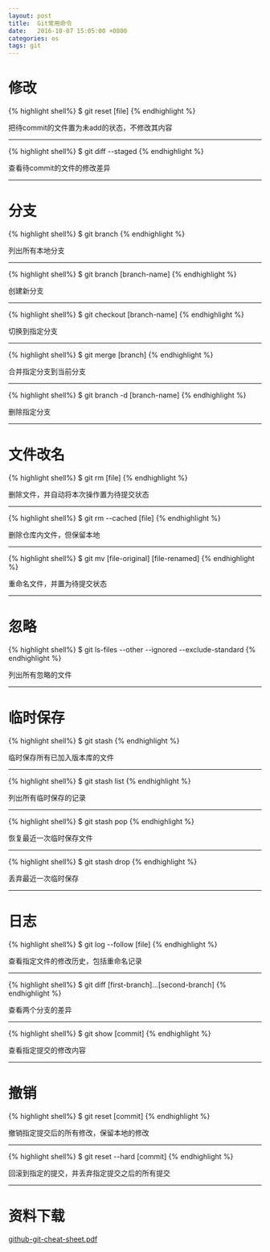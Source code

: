 ```yaml
---
layout: post
title:  Git常用命令
date:   2016-10-07 15:05:00 +0800
categories: os
tags: git
---
```


# 修改

{% highlight shell%}
$ git reset [file]
{% endhighlight %}

把待commit的文件置为未add的状态，不修改其内容

-------

{% highlight shell%}
$ git diff --staged
{% endhighlight %}

查看待commit的文件的修改差异

-------

# 分支

{% highlight shell%}
$ git branch
{% endhighlight %}

列出所有本地分支

-------

{% highlight shell%}
$ git branch [branch-name]
{% endhighlight %}

创建新分支

-------

{% highlight shell%}
$ git checkout [branch-name]
{% endhighlight %}

切换到指定分支

-------

{% highlight shell%}
$ git merge [branch]
{% endhighlight %}

合并指定分支到当前分支

-------

{% highlight shell%}
$ git branch -d [branch-name]
{% endhighlight %}

删除指定分支

-------

# 文件改名

{% highlight shell%}
$ git rm [file]
{% endhighlight %}

删除文件，并自动将本次操作置为待提交状态

-------

{% highlight shell%}
$ git rm --cached [file]
{% endhighlight %}

删除仓库内文件，但保留本地

-------

{% highlight shell%}
$ git mv [file-original] [file-renamed]
{% endhighlight %}

重命名文件，并置为待提交状态

-------

# 忽略

{% highlight shell%}
$ git ls-files --other --ignored --exclude-standard
{% endhighlight %}

列出所有忽略的文件

-------

# 临时保存

{% highlight shell%}
$ git stash
{% endhighlight %}

临时保存所有已加入版本库的文件

-------

{% highlight shell%}
$ git stash list
{% endhighlight %}

列出所有临时保存的记录

-------

{% highlight shell%}
$ git stash pop
{% endhighlight %}

恢复最近一次临时保存文件

-------

{% highlight shell%}
$ git stash drop
{% endhighlight %}

丢弃最近一次临时保存

-------

# 日志

{% highlight shell%}
$ git log --follow [file]
{% endhighlight %}

查看指定文件的修改历史，包括重命名记录

-------

{% highlight shell%}
$ git diff [first-branch]...[second-branch]
{% endhighlight %}

查看两个分支的差异

-------

{% highlight shell%}
$ git show [commit]
{% endhighlight %}

查看指定提交的修改内容

-------

# 撤销

{% highlight shell%}
$ git reset [commit]
{% endhighlight %}

撤销指定提交后的所有修改，保留本地的修改

-------

{% highlight shell%}
$ git reset --hard [commit]
{% endhighlight %}

回滚到指定的提交，并丢弃指定提交之后的所有提交

-------

# 资料下载

[github-git-cheat-sheet.pdf](/res/files/20161007/github-git-cheat-sheet.pdf)
